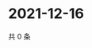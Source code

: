 # 2021-12-16

共 0 条

<!-- BEGIN WEIBO -->
<!-- 最后更新时间 Thu Dec 16 2021 10:31:00 GMT+0800 (China Standard Time) -->

<!-- END WEIBO -->
